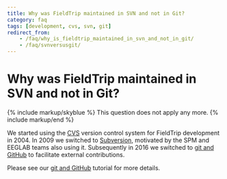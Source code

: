 ```yaml
---
title: Why was FieldTrip maintained in SVN and not in Git?
category: faq
tags: [development, cvs, svn, git]
redirect_from:
    - /faq/why_is_fieldtrip_maintained_in_svn_and_not_in_git/
    - /faq/svnversusgit/
---
```


# Why was FieldTrip maintained in SVN and not in Git?

{% include markup/skyblue %}
This question does not apply any more.
{% include markup/end %}

We started using the [CVS](/development/cvs) version control system for FieldTrip development in 2004. In 2009 we switched to [Subversion](/development/svn), motivated by the SPM and EEGLAB teams also using it. Subsequently in 2016 we switched to [git and GitHub](/development/git) to facilitate external contributions.

Please see our [git and GitHub](/development/git) tutorial for more details.
